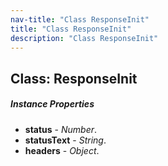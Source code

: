 ```yaml
---
nav-title: "Class ResponseInit"
title: "Class ResponseInit"
description: "Class ResponseInit"
---
```

## Class: ResponseInit

##### Instance Properties
 - **status** - _Number_.
 - **statusText** - _String_.
 - **headers** - _Object_.